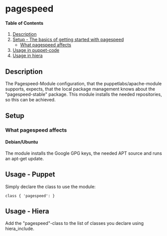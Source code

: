 # pagespeed

#### Table of Contents

1. [Description](#description)
1. [Setup - The basics of getting started with pagespeed](#setup)
    * [What pagespeed affects](#what-pagespeed-affects)
1. [Usage in puppet-code](#usage-puppet)
1. [Usage in hiera](#usage-hiera)

## Description

The Pagespeed-Module configuration, that the puppetlabs/apache-module
supports, expects, that the local package management knows about 
the "pagespeed-stable" package. This module installs the needed 
repositories, so this can be achieved.

## Setup

### What pagespeed affects 

#### Debian/Ubuntu

The module installs the Google GPG keys, the needed APT source and runs
an apt-get update.

## Usage - Puppet

Simply declare the class to use the module:

    class { 'pagespeed': }

## Usage - Hiera

Add the "pagespeed"-class to the list of classes you declare using
hiera_include.